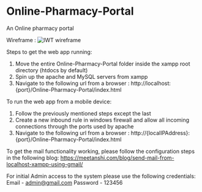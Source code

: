 # Online-Pharmacy-Portal

An Online pharmacy portal

Wireframe :
![IWT wireframe](https://user-images.githubusercontent.com/73662613/132163773-1bd7bbfa-857c-400a-9bf8-01987935933e.jpg)

Steps to get the web app running:
1. Move the entire Online-Pharmacy-Portal folder inside the xampp root directory (htdocs by default)
2. Spin up the apache and MySQL servers from xampp
3. Navigate to the following url from a browser : http://localhost:{port}/Online-Pharmacy-Portal/index.html

To run the web app from a mobile device:
1. Follow the previously mentioned steps except the last
2. Create a new inbound rule in windows firewall and allow all incoming connections through the ports used by apache
3. Navigate to the following url from a browser : http://{localIPAddress}:{port}/Online-Pharmacy-Portal/index.html

To get the mail functionality working, please follow the configuration steps in the following blog:
https://meetanshi.com/blog/send-mail-from-localhost-xampp-using-gmail/

For initial Admin access to the system please use the following credentials:
Email - admin@gmail.com
Password - 123456
